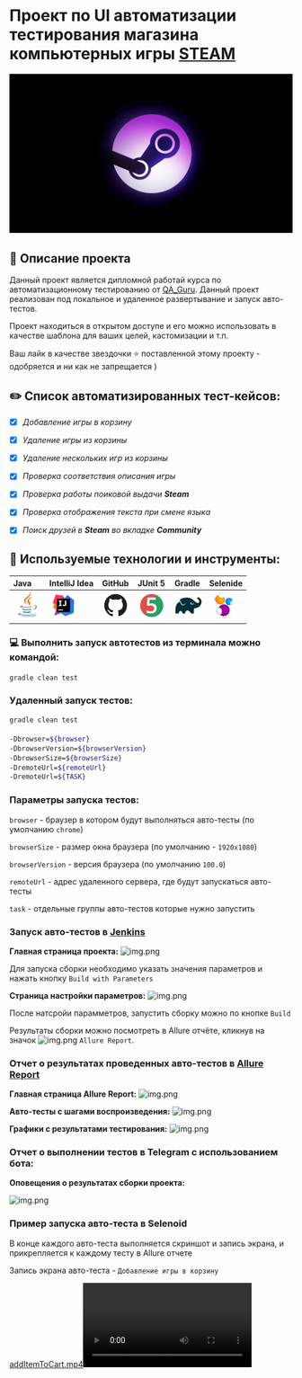 # Проект по UI автоматизации тестирования магазина компьютерных игры [STEAM](https://store.steampowered.com/) 




![UUZEtqRIObvUmrG3_noHRg.jpeg](picturies%2FUUZEtqRIObvUmrG3_noHRg.jpeg)



## 📝 Описание проекта 
Данный проект является дипломной работай курса по автоматизационному тестированию от [QA_Guru](https://qa.guru/?utm_source=yandex&utm_medium=cpc&utm_campaign=Search%2FBrand&utm_content=type1.1.premium.13541539116.desktop...none.search.Смоленск&utm_term=qa%20guru&yclid=11201726552105025535). 
Данный проект реализован под локальное и удаленное развертывание и запуск авто-тестов. 

Проект находиться в открытом доступе и его  можно использовать в качестве шаблона для ваших целей, кастомизации и т.п.

Ваш лайк в качестве звездочки ⭐️ поставленной этому проекту - одобряется и ни как не запрещается ) 



##  ✏️ Список автоматизированных тест-кейсов:
- [x] _Добавление игры в  корзину_
- [x] _Удаление игры из корзины_ 
- [x] _Удаление нескольких игр из корзины_
- [x] _Проверка соответствия описания игры_  
- [x] _Проверка работы поиковой выдачи _**Steam**__
- [x] _Проверка отображения текста при смене языка_ 
- [x] _Поиск друзей в _**Steam**_ во вкладке **Community**_



## 🧰 Используемые технологии и инструменты:
| Java                                                                                                    | IntelliJ Idea                                                                                                                | GitHub                                                                                                    | JUnit 5                                                                                                          | Gradle                                                                                                    | Selenide                                                                                                        |
|:--------------------------------------------------------------------------------------------------------|------------------------------------------------------------------------------------------------------------------------------|-----------------------------------------------------------------------------------------------------------|------------------------------------------------------------------------------------------------------------------|-----------------------------------------------------------------------------------------------------------|-----------------------------------------------------------------------------------------------------------------|
| <a href="https://www.java.com/"><img alt="Java" height="50" src="picturies/Java.svg" width="50"/></a> | <a id ="tech" href="https://www.jetbrains.com/idea/"><img alt="IDEA" height="50" src="picturies/Idea.svg" width="50"/></a> | <a href="https://github.com/"><img alt="Github" height="50" src="picturies/GitHub.svg" width="50"/></a> | <a href="https://junit.org/junit5/"><img alt="JUnit 5" height="50" src="picturies/Junit5.svg" width="50"/></a> | <a href="https://gradle.org/"><img alt="Gradle" height="50" src="picturies/Gradle.svg" width="50"/></a> | <a href="https://selenide.org/"><img alt="Selenide" height="50" src="picturies/Selenide.svg" width="50"/></a> | 


###  💻 Выполнить запуск автотестов из терминала можно командой:  

`gradle clean test`

### Удаленный запуск тестов:

```bash
gradle clean test

-Dbrowser=${browser}
-DbrowserVersion=${browserVersion}
-DbrowserSize=${browserSize}
-DremoteUrl=${remoteUrl}
-DremoteUrl=${TASK}
```

### Параметры запуска тестов:
```browser``` - браузер в котором будут выполняться авто-тесты (по умолчанию ```chrome```)

```browserSize``` - размер окна браузера (по умолчанию - ```1920x1080```)

```browserVersion``` - версия браузера (по умолчанию ```100.0```)

```remoteUrl``` - адрес удаленного сервера, где будут запускаться авто-тесты

```task``` - отдельные группы авто-тестов которые нужно запустить

### Запуск авто-тестов в [Jenkins](https://jenkins.autotests.cloud/job/C27-mateenkov-General-UI/)
**Главная страница проекта:**
![img.png](picturies/GenJenkins.png)

Для запуска сборки необходимо указать значения параметров и нажать кнопку ```Build with Parameters```

**Страница настройки параметров:**
![img.png](picturies/JenkinsParametersPage.png)

После натсройи парамметров, запустить сборку можно по кнопке ```Build```

Результаты сборки можно посмотреть в Allure отчёте, кликнув на значок ![img.png](picturies/iconAllure.png) ```Allure Report```.

### Отчет о результатах проведенных авто-тестов в [Allure Report](https://jenkins.autotests.cloud/job/C27-mateenkov-General-UI/7/allure/)

**Главная страница Allure Report:**
![img.png](picturies/genPageAllureReport.png)

**Авто-тесты с шагами воспроизведения:**
![img.png](picturies/tests.png)

**Графики с результатами тестирования:**
![img.png](picturies/graphic.png)

### Отчет о выполнении тестов в Telegram с использованием бота:
**Оповещения о результатах сборки проекта:**

![img.png](picturies/telegram.png)

### Пример запуска авто-теста в Selenoid

В конце каждого авто-теста выполняется скриншот и запись экрана, и прикрепляется к каждому тесту в Allure  отчете 

Запись экрана авто-теста - ```Добавление игры в корзину``` 

[addItemToCart.mp4](video%2FaddItemToCart.mp4)![](addItemToCart.mp4)